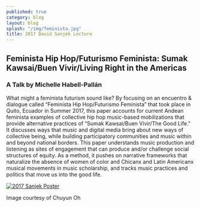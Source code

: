 ```yaml
---
published: true
category: blog
layout: blog
splash: "/img/feminista.jpg"
title: 2017 David Sanjek Lecture
---
```

## Feminista Hip Hop/Futurismo Feminista: Sumak Kawsai/Buen Vivir/Living Right in the Americas

### A Talk by Michelle Habell-Pallán

What might a feminista futurism sound like? By focusing on an encuentro & dialogue called “Feminista Hip Hop/Futurismo Feminista” that took place in Quito, Ecuador in Summer 2017, this paper accounts for current Andean feminista examples of collective hip hop music-based mobilizations that provide alternative practices of “Sumak Kawsai/Buen Vivir/The Good Life.” It discusses ways that music and digital media bring about new ways of collective being, while building participatory communities and music within and beyond national borders. This paper understands music production and listening as sites of engagement that can produce and/or challenge social structures of equity. As a method, it pushes on narrative frameworks that naturalize the absence of women of color and Chicanx and Latin Americanx musical movements in music scholarship, and tracks music practices and politics that move us into the good life.

[![2017 Sanjek Poster](http://pmssem.wdfiles.com/local--files/start/2017%20Sanjek%20poster)](http://pmssem.wdfiles.com/local--files/start/2017%20Sanjek%20poster)

Image courtesy of Chuyun Oh
